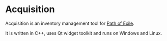 # Acquisition

Acquisition is an inventory management tool for [Path of Exile](https://www.pathofexile.com/).

It is written in C++, uses Qt widget toolkit and runs on Windows and Linux.